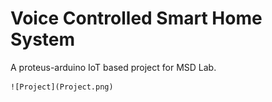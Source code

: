 # Voice Controlled Smart Home System
A proteus-arduino IoT based project for MSD Lab.</br>

    ![Project](Project.png)
